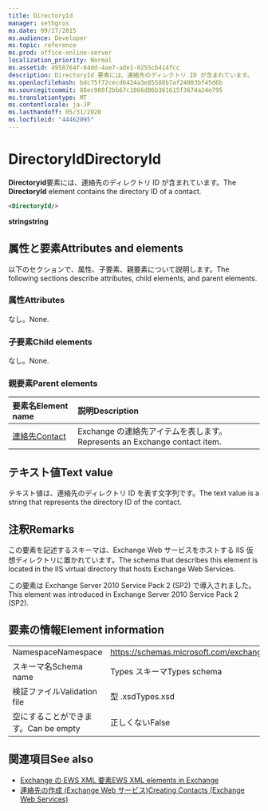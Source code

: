 ```yaml
---
title: DirectoryId
manager: sethgros
ms.date: 09/17/2015
ms.audience: Developer
ms.topic: reference
ms.prod: office-online-server
localization_priority: Normal
ms.assetid: 4958764f-64dd-4ae7-ade1-0255cb414fcc
description: DirectoryId 要素には、連絡先のディレクトリ ID が含まれています。
ms.openlocfilehash: bdc75f72cecd6424a3e85588b7af24003bf45d6b
ms.sourcegitcommit: 88ec988f2bb67c1866d06b361615f3674a24e795
ms.translationtype: MT
ms.contentlocale: ja-JP
ms.lasthandoff: 05/31/2020
ms.locfileid: "44462095"
---
```

# <a name="directoryid"></a><span data-ttu-id="f7ed5-103">DirectoryId</span><span class="sxs-lookup"><span data-stu-id="f7ed5-103">DirectoryId</span></span>

<span data-ttu-id="f7ed5-104">**Directoryid**要素には、連絡先のディレクトリ ID が含まれています。</span><span class="sxs-lookup"><span data-stu-id="f7ed5-104">The **DirectoryId** element contains the directory ID of a contact.</span></span> 
  
```XML
<DirectoryId/>
```

 <span data-ttu-id="f7ed5-105">**string**</span><span class="sxs-lookup"><span data-stu-id="f7ed5-105">**string**</span></span>
## <a name="attributes-and-elements"></a><span data-ttu-id="f7ed5-106">属性と要素</span><span class="sxs-lookup"><span data-stu-id="f7ed5-106">Attributes and elements</span></span>

<span data-ttu-id="f7ed5-107">以下のセクションで、属性、子要素、親要素について説明します。</span><span class="sxs-lookup"><span data-stu-id="f7ed5-107">The following sections describe attributes, child elements, and parent elements.</span></span>
  
### <a name="attributes"></a><span data-ttu-id="f7ed5-108">属性</span><span class="sxs-lookup"><span data-stu-id="f7ed5-108">Attributes</span></span>

<span data-ttu-id="f7ed5-109">なし。</span><span class="sxs-lookup"><span data-stu-id="f7ed5-109">None.</span></span>
  
### <a name="child-elements"></a><span data-ttu-id="f7ed5-110">子要素</span><span class="sxs-lookup"><span data-stu-id="f7ed5-110">Child elements</span></span>

<span data-ttu-id="f7ed5-111">なし。</span><span class="sxs-lookup"><span data-stu-id="f7ed5-111">None.</span></span>
  
### <a name="parent-elements"></a><span data-ttu-id="f7ed5-112">親要素</span><span class="sxs-lookup"><span data-stu-id="f7ed5-112">Parent elements</span></span>

|<span data-ttu-id="f7ed5-113">**要素名**</span><span class="sxs-lookup"><span data-stu-id="f7ed5-113">**Element name**</span></span>|<span data-ttu-id="f7ed5-114">**説明**</span><span class="sxs-lookup"><span data-stu-id="f7ed5-114">**Description**</span></span>|
|:-----|:-----|
|[<span data-ttu-id="f7ed5-115">連絡先</span><span class="sxs-lookup"><span data-stu-id="f7ed5-115">Contact</span></span>](contact.md) <br/> |<span data-ttu-id="f7ed5-116">Exchange の連絡先アイテムを表します。</span><span class="sxs-lookup"><span data-stu-id="f7ed5-116">Represents an Exchange contact item.</span></span>  <br/> |
   
## <a name="text-value"></a><span data-ttu-id="f7ed5-117">テキスト値</span><span class="sxs-lookup"><span data-stu-id="f7ed5-117">Text value</span></span>

<span data-ttu-id="f7ed5-118">テキスト値は、連絡先のディレクトリ ID を表す文字列です。</span><span class="sxs-lookup"><span data-stu-id="f7ed5-118">The text value is a string that represents the directory ID of the contact.</span></span>
  
## <a name="remarks"></a><span data-ttu-id="f7ed5-119">注釈</span><span class="sxs-lookup"><span data-stu-id="f7ed5-119">Remarks</span></span>

<span data-ttu-id="f7ed5-120">この要素を記述するスキーマは、Exchange Web サービスをホストする IIS 仮想ディレクトリに置かれています。</span><span class="sxs-lookup"><span data-stu-id="f7ed5-120">The schema that describes this element is located in the IIS virtual directory that hosts Exchange Web Services.</span></span>
  
<span data-ttu-id="f7ed5-121">この要素は Exchange Server 2010 Service Pack 2 (SP2) で導入されました。</span><span class="sxs-lookup"><span data-stu-id="f7ed5-121">This element was introduced in Exchange Server 2010 Service Pack 2 (SP2).</span></span>
  
## <a name="element-information"></a><span data-ttu-id="f7ed5-122">要素の情報</span><span class="sxs-lookup"><span data-stu-id="f7ed5-122">Element information</span></span>

|||
|:-----|:-----|
|<span data-ttu-id="f7ed5-123">Namespace</span><span class="sxs-lookup"><span data-stu-id="f7ed5-123">Namespace</span></span>  <br/> |https://schemas.microsoft.com/exchange/services/2006/types  <br/> |
|<span data-ttu-id="f7ed5-124">スキーマ名</span><span class="sxs-lookup"><span data-stu-id="f7ed5-124">Schema name</span></span>  <br/> |<span data-ttu-id="f7ed5-125">Types スキーマ</span><span class="sxs-lookup"><span data-stu-id="f7ed5-125">Types schema</span></span>  <br/> |
|<span data-ttu-id="f7ed5-126">検証ファイル</span><span class="sxs-lookup"><span data-stu-id="f7ed5-126">Validation file</span></span>  <br/> |<span data-ttu-id="f7ed5-127">型 .xsd</span><span class="sxs-lookup"><span data-stu-id="f7ed5-127">Types.xsd</span></span>  <br/> |
|<span data-ttu-id="f7ed5-128">空にすることができます。</span><span class="sxs-lookup"><span data-stu-id="f7ed5-128">Can be empty</span></span>  <br/> |<span data-ttu-id="f7ed5-129">正しくない</span><span class="sxs-lookup"><span data-stu-id="f7ed5-129">False</span></span>  <br/> |
   
## <a name="see-also"></a><span data-ttu-id="f7ed5-130">関連項目</span><span class="sxs-lookup"><span data-stu-id="f7ed5-130">See also</span></span>

- [<span data-ttu-id="f7ed5-131">Exchange の EWS XML 要素</span><span class="sxs-lookup"><span data-stu-id="f7ed5-131">EWS XML elements in Exchange</span></span>](ews-xml-elements-in-exchange.md)
- [<span data-ttu-id="f7ed5-132">連絡先の作成 (Exchange Web サービス)</span><span class="sxs-lookup"><span data-stu-id="f7ed5-132">Creating Contacts (Exchange Web Services)</span></span>](https://msdn.microsoft.com/library/4845917e-70d1-481c-bbd7-011ec6571789%28Office.15%29.aspx)

